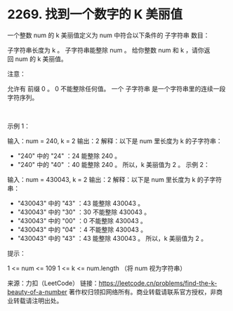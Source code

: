 # 2269. 找到一个数字的 K 美丽值

一个整数 num 的 k 美丽值定义为 num 中符合以下条件的 子字符串 数目：

子字符串长度为 k 。
子字符串能整除 num 。
给你整数 num 和 k ，请你返回 num 的 k 美丽值。

注意：

允许有 前缀 0 。
0 不能整除任何值。
一个 子字符串 是一个字符串里的连续一段字符序列。

 

示例 1：

输入：num = 240, k = 2
输出：2
解释：以下是 num 里长度为 k 的子字符串：
- "240" 中的 "24" ：24 能整除 240 。
- "240" 中的 "40" ：40 能整除 240 。
所以，k 美丽值为 2 。
示例 2：

输入：num = 430043, k = 2
输出：2
解释：以下是 num 里长度为 k 的子字符串：
- "430043" 中的 "43" ：43 能整除 430043 。
- "430043" 中的 "30" ：30 不能整除 430043 。
- "430043" 中的 "00" ：0 不能整除 430043 。
- "430043" 中的 "04" ：4 不能整除 430043 。
- "430043" 中的 "43" ：43 能整除 430043 。
所以，k 美丽值为 2 。
 

提示：

1 <= num <= 109
1 <= k <= num.length （将 num 视为字符串）

来源：力扣（LeetCode）
链接：https://leetcode.cn/problems/find-the-k-beauty-of-a-number
著作权归领扣网络所有。商业转载请联系官方授权，非商业转载请注明出处。